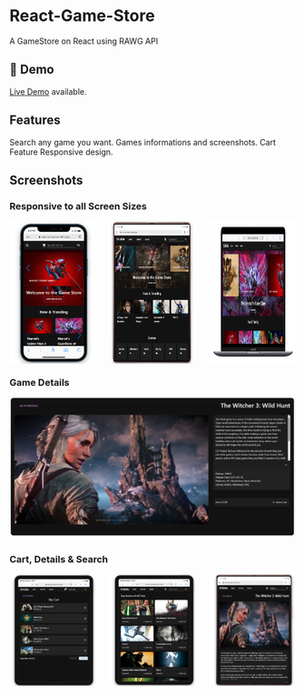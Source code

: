 # React-Game-Store
A GameStore on React using RAWG API
## 🔴 Demo
[Live Demo](https://react-gamestore.netlify.app/) available.

## Features

Search any game you want.
Games informations and screenshots.
Cart Feature
Responsive design.

## Screenshots

### Responsive to all Screen Sizes
<div style="display: flex; justify-content: space-between;">
    <img src="/src/resources/111.PNG" width="30%" />
    <img src="/src/resources/222.PNG" width="30%" />
    <img src="/src/resources/3333.PNG" width="30%" />
</div>

### Game Details 
![](/src/resources/555.PNG)

### Cart, Details & Search
<div style="display: flex; justify-content: space-between;">
    <img src="/src/resources/777.PNG" width="30%" />
    <img src="/src/resources/888.PNG" width="30%" />
    <img src="/src/resources/999.PNG" width="30%" />
</div>

